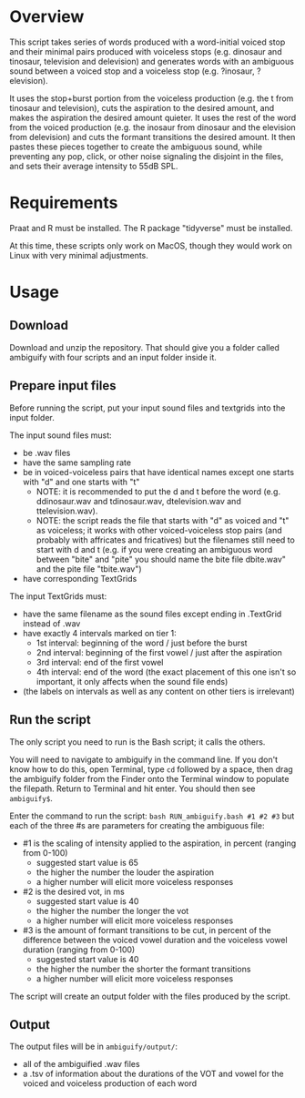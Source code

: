 # Overview

This script takes series of words produced with a word-initial voiced stop and their minimal pairs produced with voiceless stops (e.g. dinosaur and tinosaur, television and delevision) and generates words with an ambiguous sound between a voiced stop and a voiceless stop (e.g. ?inosaur, ?elevision).

It uses the stop+burst portion from the voiceless production (e.g. the t from tinosaur and television), cuts the aspiration to the desired amount, and makes the aspiration the desired amount quieter.  It uses the rest of the word from the voiced production (e.g. the inosaur from dinosaur and the elevision from delevision) and cuts the formant transitions the desired amount.  It then pastes these pieces together to create the ambiguous sound, while preventing any pop, click, or other noise signaling the disjoint in the files, and sets their average intensity to 55dB SPL.

# Requirements
Praat and R must be installed.  The R package "tidyverse" must be installed.

At this time, these scripts only work on MacOS, though they would work on Linux with very minimal adjustments.

# Usage
## Download
Download and unzip the repository.  That should give you a folder called ambiguify with four scripts and an input folder inside it.

## Prepare input files
Before running the script, put your input sound files and textgrids into the input folder.

The input sound files must:
  - be .wav files
  - have the same sampling rate
  - be in voiced-voiceless pairs that have identical names except one starts with "d" and one starts with "t"
    - NOTE: it is recommended to put the d and t before the word (e.g. ddinosaur.wav and tdinosaur.wav, dtelevision.wav and ttelevision.wav).
    - NOTE: the script reads the file that starts with "d" as voiced and "t" as voiceless; it works with other voiced-voiceless stop pairs (and probably with affricates and fricatives) but the filenames still need to start with d and t (e.g. if you were creating an ambiguous word between "bite" and "pite" you should name the bite file dbite.wav" and the pite file "tbite.wav")
  - have corresponding TextGrids

The input TextGrids must:
  - have the same filename as the sound files except ending in .TextGrid instead of .wav
  - have exactly 4 intervals marked on tier 1:
    - 1st interval: beginning of the word / just before the burst
    - 2nd interval: beginning of the first vowel / just after the aspiration
    - 3rd interval: end of the first vowel
    - 4th interval: end of the word (the exact placement of this one isn't so important, it only affects when the sound file ends)
  - (the labels on intervals as well as any content on other tiers is irrelevant)

## Run the script
The only script you need to run is the Bash script; it calls the others.

You will need to navigate to ambiguify in the command line.  If you don't know how to do this, open Terminal, type `cd` followed by a space, then drag the ambiguify folder from the Finder onto the Terminal window to populate the filepath.  Return to Terminal and hit enter.  You should then see `ambiguify$`.

Enter the command to run the script: `bash RUN_ambiguify.bash #1 #2 #3` but each of the three #s are parameters for creating the ambiguous file:
- #1 is the scaling of intensity applied to the aspiration, in percent (ranging from 0-100)
  - suggested start value is 65
  - the higher the number the louder the aspiration
  - a higher number will elicit more voiceless responses
- #2 is the desired vot, in ms
  - suggested start value is 40
  - the higher the number the longer the vot
  - a higher number will elicit more voiceless responses
- #3 is the amount of formant transitions to be cut, in percent of the difference between the voiced vowel duration and the voiceless vowel duration (ranging from 0-100)
  - suggested start value is 40
  - the higher the number the shorter the formant transitions
  - a higher number will elicit more voiceless responses

The script will create an output folder with the files produced by the script.

## Output
The output files will be in `ambiguify/output/`:
- all of the ambiguified .wav files
- a .tsv of information about the durations of the VOT and vowel for the voiced and voiceless production of each word

